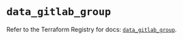 # `data_gitlab_group`

Refer to the Terraform Registry for docs: [`data_gitlab_group`](https://registry.terraform.io/providers/gitlabhq/gitlab/17.7.1/docs/data-sources/group).

